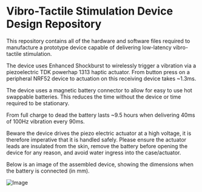 # Vibro-Tactile Stimulation Device Design Repository

This repository contains all of the hardware and software files required to manufacture a prototype device capable of delivering low-latency vibro-tactile stimulation.

The device uses Enhanced Shockburst to wirelessly trigger a vibration via a piezoelectric TDK powerhap 1313 haptic actuator. From button press on a peripheral NRF52 device to actuation on this receiving device takes ~1.3ms.

The device uses a magnetic battery connector to allow for easy to use hot swappable batteries. This reduces the time without the device or time required to be stationary. 

From full charge to dead the battery lasts ~9.5 hours when delivering 40ms of 100Hz vibration every 90ms.

Beware the device drives the piezo electric actuator at a high voltage, it is therefore imperative that it is handled safely. Please ensure the actuator leads are insulated from the skin, remove the battery before opening the device for any reason, and avoid water ingress into the case/actuator.

Below is an image of the assembled device, showing the dimensions when the battery is connected (in mm).

![Image](https://github.com/user-attachments/assets/cbbd6ffe-a1cb-4525-8aa0-f3d0e6cb2445)
